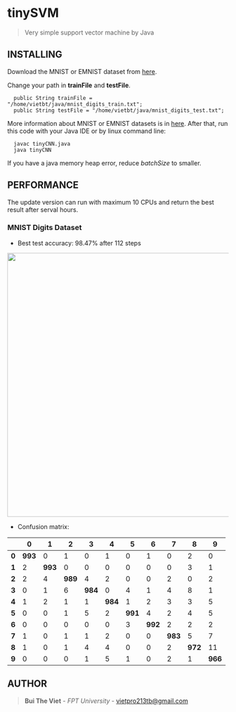 # tinySVM
> Very simple support vector machine by Java
## INSTALLING
Download the MNIST or EMNIST dataset from [here](https://drive.google.com/drive/folders/10MfF2F5M40NxEFLSpaHWCMo4y8yEMivI?usp=sharing).

Change your path in **trainFile** and **testFile**. 
```
  public String trainFile = "/home/vietbt/java/mnist_digits_train.txt";
  public String testFile = "/home/vietbt/java/mnist_digits_test.txt";
```
More information about MNIST or EMNIST datasets is in [here](https://www.nist.gov/itl/iad/image-group/emnist-dataset). 
After that, run this code with your Java IDE or by linux command line:
```
  javac tinyCNN.java
  java tinyCNN
```
If you have a java memory heap error, reduce *batchSize* to smaller.
## PERFORMANCE
The update version can run with maximum 10 CPUs and return the best result after serval hours.

### MNIST Digits Dataset

* Best test accuracy: 98.47% after 112 steps

<p align="center"><img src="https://lh3.googleusercontent.com/riywUv3Z_yONW9q3gwCOAh7hs9rqXY55_AI7YyxJ7cyI46G3jx5nPks0tZTOtRT0wYe6fwqQe8s90KJJVZP-HFlPR2XeTw6nHZSbgUZraXklPYzw7R00EZNp2cKJpfKxOwk_T79sWA=w2400" width="600"></p>

* Confusion matrix:
  
| | 0 | 1 | 2 | 3 | 4 | 5 | 6 | 7 | 8 | 9 |
| --- | --- | --- | --- | --- | --- | --- | --- | --- | --- | --- |
| **0** | **993** | 0 | 1 | 0 | 1 | 0 | 1 | 0 | 2 | 0 | 
| **1** | 2 | **993** | 0 | 0 | 0 | 0 | 0 | 0 | 3 | 1 | 
| **2** | 2 | 4 | **989** | 4 | 2 | 0 | 0 | 2 | 0 | 2 | 
| **3** | 0 | 1 | 6 | **984** | 0 | 4 | 1 | 4 | 8 | 1 | 
| **4** | 1 | 2 | 1 | 1 | **984** | 1 | 2 | 3 | 3 | 5 | 
| **5** | 0 | 0 | 1 | 5 | 2 | **991** | 4 | 2 | 4 | 5 | 
| **6** | 0 | 0 | 0 | 0 | 0 | 3 | **992** | 2 | 2 | 2 | 
| **7** | 1 | 0 | 1 | 1 | 2 | 0 | 0 | **983** | 5 | 7 | 
| **8** | 1 | 0 | 1 | 4 | 4 | 0 | 0 | 2 | **972** | 11 | 
| **9** | 0 | 0 | 0 | 1 | 5 | 1 | 0 | 2 | 1 | **966** | 


## AUTHOR
> **Bui The Viet** - *FPT University* - vietpro213tb@gmail.com
